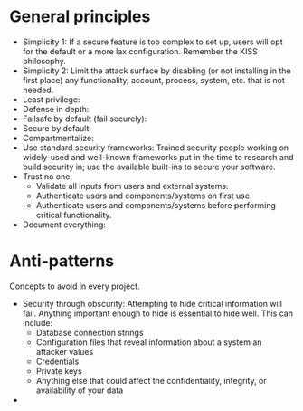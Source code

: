 # General principles

* Simplicity 1: If a secure feature is too complex to set up, users will opt for the default or a more lax configuration. Remember the KISS philosophy.
* Simplicity 2: Limit the attack surface by disabling (or not installing in the first place) any functionality, account, process, system, etc. that is not needed.
* Least privilege: 
* Defense in depth: 
* Failsafe by default (fail securely):
* Secure by default: 
* Compartmentalize: 
* Use standard security frameworks: Trained security people working on widely-used and well-known frameworks put in the time to research and build security in; use the available built-ins to secure your software.
* Trust no one:
  * Validate all inputs from users and external systems.
  * Authenticate users and components/systems on first use.
  * Authenticate users and components/systems before performing critical functionality.
* Document everything: 


# Anti-patterns
Concepts to avoid in every project.

* Security through obscurity: Attempting to hide critical information will fail. Anything important enough to hide is essential to hide well. This can include:
  * Database connection strings
  * Configuration files that reveal information about a system an attacker values
  * Credentials
  * Private keys
  * Anything else that could affect the confidentiality, integrity, or availability of your data
* 
